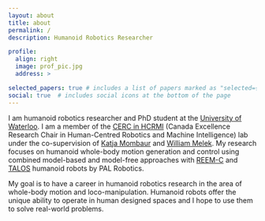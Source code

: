 ```yaml
---
layout: about
title: about
permalink: /
description: Humanoid Robotics Researcher

profile:
  align: right
  image: prof_pic.jpg
  address: >

selected_papers: true # includes a list of papers marked as "selected={true}"
social: true  # includes social icons at the bottom of the page
---
```


I am humanoid robotics researcher and PhD student at the [University of Waterloo](https://uwaterloo.ca). I am a member of the [CERC in HCRMI](https://uwaterloo.ca/cerc-human-centred-robotics-machine-intelligence/) (Canada Excellence Research Chair in Human-Centred Robotics and Machine Intelligence) lab under the co-supervision of [Katja Mombaur](https://uwaterloo.ca/robohub/people-profiles/katja-mombaur) and [William Melek](https://uwaterloo.ca/mechanical-mechatronics-engineering/profile/wmelek). My research focuses on humanoid whole-body motion generation and control using combined model-based and model-free approaches with [REEM-C](https://pal-robotics.com/robots/reem-c/) and [TALOS](https://pal-robotics.com/robots/talos/) humanoid robots by PAL Robotics.

My goal is to have a career in humanoid robotics research in the area of whole-body motion and loco-manipulation. Humanoid robots offer the unique ability to operate in human designed spaces and I hope to use them to solve real-world problems.